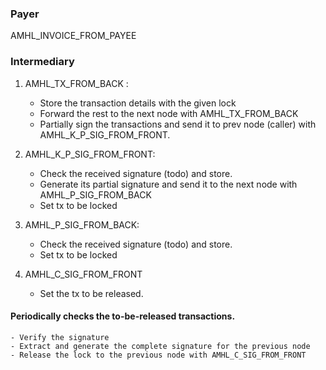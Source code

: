 ### Payer

AMHL_INVOICE_FROM_PAYEE

### Intermediary

1. AMHL_TX_FROM_BACK : 
    - Store the transaction details with the given lock
    - Forward the rest to the next node with AMHL_TX_FROM_BACK
    - Partially sign the transactions and send it to prev node (caller) with AMHL_K_P_SIG_FROM_FRONT.
2. AMHL_K_P_SIG_FROM_FRONT:
    - Check the received signature (todo) and store.
    - Generate its partial signature and send it to the next node with AMHL_P_SIG_FROM_BACK
    - Set tx to be locked
3. AMHL_P_SIG_FROM_BACK:
    - Check the received signature (todo) and store.
    - Set tx to be locked

4. AMHL_C_SIG_FROM_FRONT
    - Set the tx to be released.

#### Periodically checks the to-be-released transactions.
    - Verify the signature
    - Extract and generate the complete signature for the previous node
    - Release the lock to the previous node with AMHL_C_SIG_FROM_FRONT

